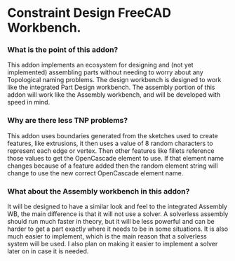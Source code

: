 # Constraint Design FreeCAD Workbench.
### What is the point of this addon?
This addon implements an ecosystem for designing and (not yet implemented) assembling parts without needing to worry about any Topological naming problems. The design workbench is designed to work like the integrated Part Design workbench. The assembly portion of this addon will work like the Assembly workbench, and will be developed with speed in mind.

### Why are there less TNP problems?
This addon uses boundaries generated from the sketches used to create features, like extrusions, it then uses a value of 8 random characters to represent each edge or vertex. Then other features like fillets reference those values to get the OpenCascade element to use. If that element name changes because of a feature added then the random element string will change to use the new correct OpenCascade element name.

### What about the Assembly workbench in this addon?
It will be designed to have a similar look and feel to the integrated Assembly WB, the main difference is that it will not use a solver. A solverless assembly should run much faster in theory, but it will be less powerful and can be harder to get a part exactly where it needs to be in some situations. It is also much easier to implement, which is the main reason that a solverless system will be used. I also plan on making it easier to implement a solver later on in case it is needed.
